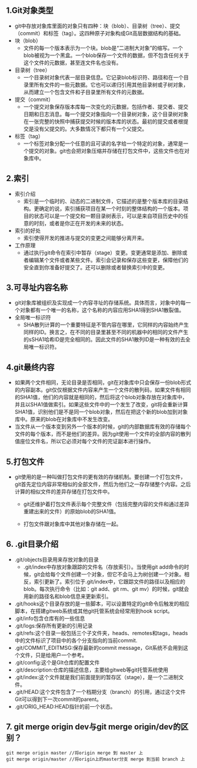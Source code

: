 ## 1.Git对象类型
*	git中存放对象库里面的对象只有四种：块（blob）、目录树（tree）、提交（commit）和标签（tag）。这四种原子对象构成Git高层数据结构的基础。
  * 块（blob）
    * 文件的每一个版本表示为一个块。blob是“二进制大对象”的缩写。一个blob被视为一个黑盒。一个blob保存一个文件的数据，但不包含任何关于这个文件的元数据，甚至连文件名也没有。
  * 目录树（tree）
    * 一个目录树对象代表一层目录信息。它记录blob标识符、路径和在一个目录里所有文件的一些元数据。它也可以递归引用其他目录树或子树对象，从而建立一个包含文件和子目录里所有文件的元数据。
  * 提交（commit）
    * 一个提交对象保存版本库每一次变化的元数据，包括作者、提交者、提交日期和日志消息。每一个提交对象指向一个目录树对象，这个目录树对象在一张完整的快照中捕获提交时候的版本库的状态。最初的提交或者根提交是没有父提交的。大多数情况下都只有一个父提交。
  * 标签（tag）
    * 一个标签对象分配一个任意的且可读的名字给一个特定的对象，通常是一个提交的对象。git也会把对象压缩并存储在打包文件中，这些文件也在对象库中。


## 2.索引
* 索引介绍
  * 索引是一个临时的、动态的二进制文件，它描述的是整个版本库的目录结构。更确定的说，索引捕获项目在某一个时刻的整体结构的一个版本。项目的状态可以是一个提交和一颗目录树表示，可以是来自项目历史中的任意的时刻，或者是你正在开发的未来的状态。
* 索引的好处
  * 索引使得开发的推进与提交的变更之间能够分离开来。
* 工作原理
  * 通过执行git命令在索引中暂存（stage）变更。变更通常是添加、删除或者编辑某个文件或者某些文件。索引会记录和保存这些变更，保障他们的安全直到你准备好提交了。还可以删除或者替换索引中的变更。

## 3.可寻址内容名称
* git对象库被组织及实现成一个内容寻址的存储系统。具体而言，对象中的每一个对象都有一个唯一的名称，这个名称的内容应用SHA1得到SHA1散裂值。
* 全局唯一标识符
  *  SHA散列计算的一个重要特征是不管内容在哪里，它同样的内容始终产生同样的ID。换言之，在不同的目录里甚至不同的机器中的相同的文件产生的sSHA1哈希ID是完全相同的。因此文件的SHA1散列ID是一种有效的去全局唯一标识符。

## 4.git最终内容
* 如果两个文件相同，无论目录是否相同，git在对象库中只会保存一份blob形式的内容副本。git仅仅根据文件内容来产生一个文件的散列码，如果文件有相同的SHA1值，他们的内容就是相同的，然后将这个blob对象存放在对象库中，并且以SHA1值做索引。如果这些文件中的一个发生了改变，git将会重新计算SHA1值，识别他们是不是同一个blob对象，然后在把这个新的blob加到对象库中。原来的blob在对象库中不发生改变。
* 当文件从一个版本变到另外一个版本的时候，git的内部数据库有效的存储每个文件的每个版本，而不是他们的差异。因为git使用一个文件的全部内容的散列值座位文件名，所以它必须对每个文件的完证副本进行操作。

## 5.打包文件

* git使用的是一种叫做打包文件的更有效的存储机制。要创建一个打包文件，git首先定位内容非常相似的全部文件，然后为他们之一存存储整个内容。之后计算的相似文件的差异存储在打包文件中。

  * git还维护着打包文件表示每个完整文件（包括完整内容的文件和通过差异重建出来的文件）的原始blob的SHA1值。


  * 打包文件跟对象库中其他对象存储在一起。

## 6. .git目录介绍
* .git/objects目录用来存放对象的目录
  * .git/index中存放对象跟踪的文件名（存放索引）。当使用git add命令的时候，git会给每个文件创建一个对象，但它不会马上为树创建一个对象。相反，索引更新了。索引位于.git/index中，它跟踪文件的路径以及相应的blob。每次执行命令（比如：git add、git rm、git mv）的时候，git就会用新的路径名和blob信息来更新索引。
* .git/hooks这个目录存放的是一些脚本，可以设置特定的git命令后触发的相应脚本，在搭建gitweb系统或其他git托管系统会经常用到hook script。
* .git/info包含仓库有的一些信息
* .git/logs:保存所有更新的引用记录
* .git/refs:这个目录一般包括三个子文件夹，heads、remotes和tags，heads中的文件标识了项目中的各个分支指向的当前commit.
* .git/COMMIT_EDITMSG:保存最新的commit message，Git系统不会用到这个文件，只是给用户一个参考。
* .git/config:这个是GIt仓库的配置文件
* .git/description:仓库的描述信息，主要给gitweb等git托管系统使用
* .git/index:这个文件就是我们前面提到的暂存区（stage），是一个二进制文件。
* .git/HEAD:这个文件包含了一个档期分支（branch）的引用，通过这个文件Git可以得到下一次commit的parent。
* .git/ORIG_HEAD:HEAD指针的前一个状态。

## 7. git merge origin dev与git merge origin/dev的区别？

```shell
git merge origin master //将origin merge 到 master 上
git merge origin/master //将origin上的master分支 merge 到当前 branch 上 
```

